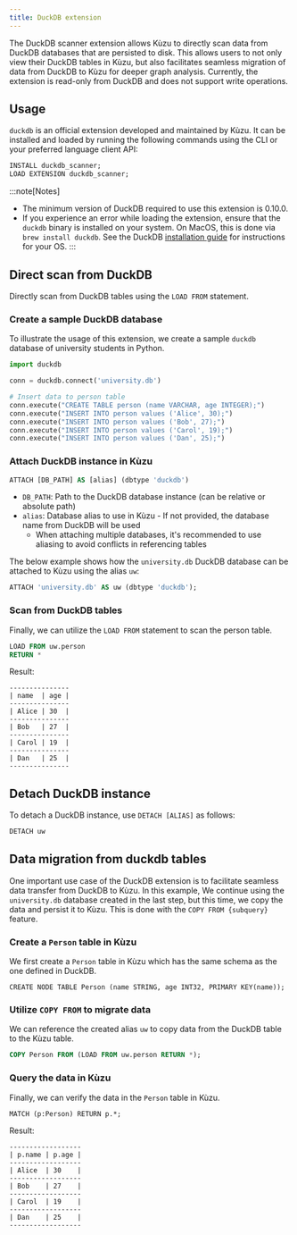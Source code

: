 ```yaml
---
title: DuckDB extension
---
```


The DuckDB scanner extension allows Kùzu to directly scan data from DuckDB databases that are persisted to
disk. This allows users to not only view their DuckDB tables in Kùzu, but also facilitates seamless
migration of data from DuckDB to Kùzu for deeper graph analysis. Currently, the extension is read-only
from DuckDB and does not support write operations.

## Usage

`duckdb` is an official extension developed and maintained by Kùzu.
It can be installed and loaded by running the following commands using the CLI or your preferred language
client API:

```sql
INSTALL duckdb_scanner;
LOAD EXTENSION duckdb_scanner;
```

:::note[Notes]
- The minimum version of DuckDB required to use this extension is 0.10.0.
- If you experience an error while loading the extension, ensure that the `duckdb` binary is installed
on your system. On MacOS, this is done via `brew install duckdb`. See the DuckDB
[installation guide](https://duckdb.org/docs/installation) for instructions for your OS.
:::

## Direct scan from DuckDB

Directly scan from DuckDB tables using the `LOAD FROM` statement.

### Create a sample DuckDB database

To illustrate the usage of this extension, we create a sample `duckdb` database of university
students in Python.

```py
import duckdb

conn = duckdb.connect('university.db')

# Insert data to person table
conn.execute("CREATE TABLE person (name VARCHAR, age INTEGER);")
conn.execute("INSERT INTO person values ('Alice', 30);")
conn.execute("INSERT INTO person values ('Bob', 27);")
conn.execute("INSERT INTO person values ('Carol', 19);")
conn.execute("INSERT INTO person values ('Dan', 25);")
```

### Attach DuckDB instance in Kùzu

```sql
ATTACH [DB_PATH] AS [alias] (dbtype 'duckdb')
```

- `DB_PATH`: Path to the DuckDB database instance (can be relative or absolute path)
- `alias`: Database alias to use in Kùzu - If not provided, the database name from DuckDB will be used
    - When attaching multiple databases, it's recommended to use aliasing to avoid conflicts in
referencing tables

The below example shows how the `university.db` DuckDB database can be attached to Kùzu using
the alias `uw`:

```sql
ATTACH 'university.db' AS uw (dbtype 'duckdb');
```

### Scan from DuckDB tables

Finally, we can utilize the `LOAD FROM` statement to scan the person table.

```sql
LOAD FROM uw.person
RETURN *
```

Result:

```
---------------
| name  | age |
---------------
| Alice | 30  |
---------------
| Bob   | 27  |
---------------
| Carol | 19  |
---------------
| Dan   | 25  |
---------------
```

## Detach DuckDB instance

To detach a DuckDB instance, use `DETACH [ALIAS]` as follows:

```sql
DETACH uw
```

## Data migration from duckdb tables

One important use case of the DuckDB extension is to facilitate seamless data transfer from DuckDB to Kùzu.
In this example, We continue using the `university.db` database created in the last step, but this time,
we copy the data and persist it to Kùzu. This is done with the `COPY FROM {subquery}` feature.

### Create a `Person` table in Kùzu

We first create a `Person` table in Kùzu which has the same schema as the one defined in DuckDB.

```cypher
CREATE NODE TABLE Person (name STRING, age INT32, PRIMARY KEY(name));
```

### Utilize `COPY FROM` to migrate data

We can reference the created alias `uw` to copy data from the DuckDB table to the Kùzu table.

```sql
COPY Person FROM (LOAD FROM uw.person RETURN *);
```

### Query the data in Kùzu

Finally, we can verify the data in the `Person` table in Kùzu.

```cypher
MATCH (p:Person) RETURN p.*;
```

Result:
```
------------------
| p.name | p.age |
------------------
| Alice  | 30    |
------------------
| Bob    | 27    |
------------------
| Carol  | 19    |
------------------
| Dan    | 25    |
------------------
```
